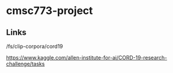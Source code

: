 # cmsc773-project

## Links

/fs/clip-corpora/cord19

https://www.kaggle.com/allen-institute-for-ai/CORD-19-research-challenge/tasks
